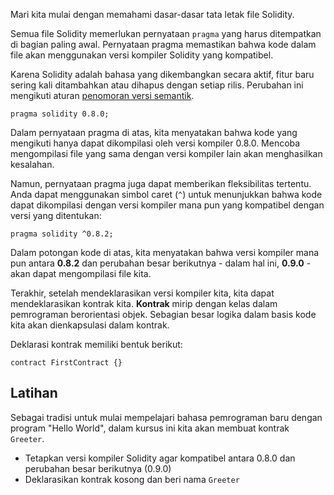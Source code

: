 Mari kita mulai dengan memahami dasar-dasar tata letak file Solidity.

Semua file Solidity memerlukan pernyataan `pragma` yang harus ditempatkan di bagian paling awal. Pernyataan pragma memastikan bahwa kode dalam file akan menggunakan versi kompiler Solidity yang kompatibel.

Karena Solidity adalah bahasa yang dikembangkan secara aktif, fitur baru sering kali ditambahkan atau dihapus dengan setiap rilis. Perubahan ini mengikuti aturan [penomoran versi semantik](https://semver.org/).

```sol
pragma solidity 0.8.0;
```

Dalam pernyataan pragma di atas, kita menyatakan bahwa kode yang mengikuti hanya dapat dikompilasi oleh versi kompiler 0.8.0. Mencoba mengompilasi file yang sama dengan versi kompiler lain akan menghasilkan kesalahan.

Namun, pernyataan pragma juga dapat memberikan fleksibilitas tertentu. Anda dapat menggunakan simbol caret (`^`) untuk menunjukkan bahwa kode dapat dikompilasi dengan versi kompiler mana pun yang kompatibel dengan versi yang ditentukan:

```sol
pragma solidity ^0.8.2;
```

Dalam potongan kode di atas, kita menyatakan bahwa versi kompiler mana pun antara **0.8.2** dan perubahan besar berikutnya - dalam hal ini, **0.9.0** - akan dapat mengompilasi file kita.

Terakhir, setelah mendeklarasikan versi kompiler kita, kita dapat mendeklarasikan kontrak kita. **Kontrak** mirip dengan kelas dalam pemrograman berorientasi objek. Sebagian besar logika dalam basis kode kita akan dienkapsulasi dalam kontrak.

Deklarasi kontrak memiliki bentuk berikut:

```sol
contract FirstContract {}
```

## Latihan

Sebagai tradisi untuk mulai mempelajari bahasa pemrograman baru dengan program "Hello World", dalam kursus ini kita akan membuat kontrak `Greeter`.

- Tetapkan versi kompiler Solidity agar kompatibel antara 0.8.0 dan perubahan besar berikutnya (0.9.0)
- Deklarasikan kontrak kosong dan beri nama `Greeter`
